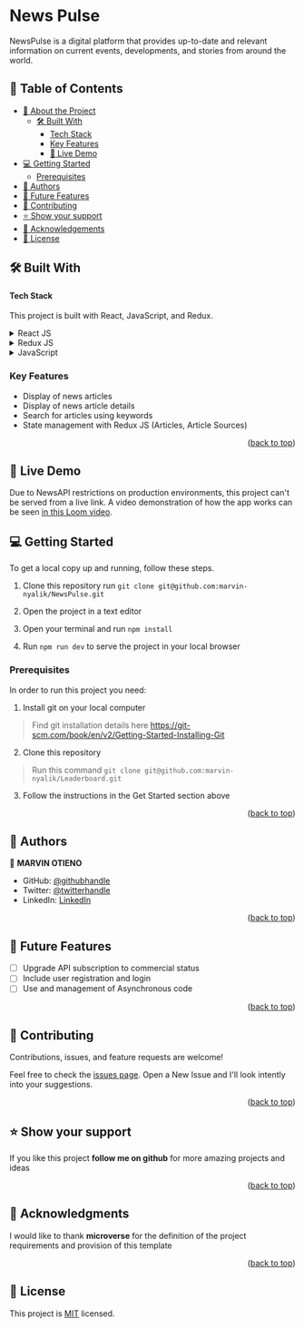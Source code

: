 # News Pulse
NewsPulse is a digital platform that provides up-to-date and relevant information on current events, developments, and stories from around the world.
<a name="readme-top"></a>

## 📗 Table of Contents

- [📖 About the Project](#about-project)
  - [🛠 Built With](#built-with)
    - [Tech Stack](#tech-stack)
    - [Key Features](#key-features)
    - [🚀 Live Demo](#live-demo)
- [💻 Getting Started](#getting-started)
  - [Prerequisites](#Prerequisites)
- [👥 Authors](#authors)
- [🔭 Future Features](#future-features)
- [🤝 Contributing](#contributing)
- [⭐️ Show your support](#support)
- [🙏 Acknowledgements](#acknowledgements)
- [📝 License](#license)

## 🛠 Built With <a name="built-with"></a>

#### Tech Stack <a name="tech-stack"></a>

This project is built with React, JavaScript, and Redux.

<details>
  <summary>React JS</summary>
  <ul>
    <li><a href="https://reactjs.org/">React.js</a></li>
  </ul>
</details>

<details>
  <summary>Redux JS</summary>
  <ul>
    <li><a href="https://redux-toolkit.js.org/">Redux js</a></li>
  </ul>
</details>

<details>
<summary>JavaScript</summary>
  <ul>
    <li><a href="https://www.javascript.com/">JavaScript</a></li>
  </ul>
</details>


### Key Features <a name="key-features"></a>
- Display of news articles
- Display of news article details
- Search for articles using keywords
- State management with Redux JS (Articles, Article Sources)

<p align="right">(<a href="#readme-top">back to top</a>)</p>

## 🚀 Live Demo <a name="live-demo"></a>
Due to NewsAPI restrictions on production environments, this project can't be served from a live link. A video demonstration of how the app works can be seen <a href="https://www.loom.com/share/dc169573423c4371b0b28db94023b9e9?sid=52383f08-35d3-4547-93b0-54ef23cbe417">in this Loom video</a>.

## 💻 Getting Started <a name="getting-started"></a>
To get a local copy up and running, follow these steps.
1. Clone this repository
   run 
   `git clone git@github.com:marvin-nyalik/NewsPulse.git`

2. Open the project in a text editor
3. Open your terminal and run `npm install`
4. Run `npm run dev` to serve the project in your local browser

### Prerequisites

In order to run this project you need:

1. Install git on your local computer
> Find git installation details here https://git-scm.com/book/en/v2/Getting-Started-Installing-Git

2. Clone this repository
> Run this command `git clone git@github.com:marvin-nyalik/Leaderboard.git`

3. Follow the instructions in the Get Started section above
<p align="right">(<a href="#readme-top">back to top</a>)</p>


## 👥 Authors <a name="authors"></a>
👤 **MARVIN OTIENO**

- GitHub: [@githubhandle](https://github.com/marvin-nyalik/)
- Twitter: [@twitterhandle](https://twitter.com/NyalikMarvin)
- LinkedIn: [LinkedIn](https://www.linkedin.com/in/marvin-otieno-05ba83263/)

<p align="right">(<a href="#readme-top">back to top</a>)</p>


## 🔭 Future Features <a name="future-features"></a>

- [ ] Upgrade API subscription to commercial status
- [ ] Include user registration and login
- [ ] Use and management of Asynchronous code

<p align="right">(<a href="#readme-top">back to top</a>)</p>


## 🤝 Contributing <a name="contributing"></a>

Contributions, issues, and feature requests are welcome!

Feel free to check the [issues page](../../issues/). Open a New Issue and I'll look intently into your suggestions.

<p align="right">(<a href="#readme-top">back to top</a>)</p>


## ⭐️ Show your support <a name="support"></a>

If you like this project **follow me on github** for more amazing projects
and ideas

<p align="right">(<a href="#readme-top">back to top</a>)</p>


## 🙏 Acknowledgments <a name="acknowledgements"></a>

I would like to thank **microverse** for the definition of the project requirements and provision of this template

<p align="right">(<a href="#readme-top">back to top</a>)</p>


## 📝 License <a name="license"></a>

This project is [MIT](./LICENSE) licensed.
